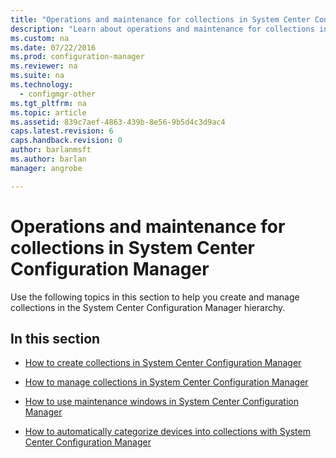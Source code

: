 ```yaml
---
title: "Operations and maintenance for collections in System Center Configuration Manager"
description: "Learn about operations and maintenance for collections in System Center Configuration Manager."
ms.custom: na
ms.date: 07/22/2016
ms.prod: configuration-manager
ms.reviewer: na
ms.suite: na
ms.technology:
  - configmgr-other
ms.tgt_pltfrm: na
ms.topic: article
ms.assetid: 839c7aef-4863-439b-8e56-9b5d4c3d9ac4
caps.latest.revision: 6
caps.handback.revision: 0
author: barlanmsftms.author: barlanmanager: angrobe

---
```

# Operations and maintenance for collections in System Center Configuration Manager
Use the following topics in this section to help you create and manage collections in the System Center Configuration Manager hierarchy.  

## In this section  

-   [How to create collections in System Center Configuration Manager](../../../../core/clients/manage/collections/create-collections.md)  

-   [How to manage collections in System Center Configuration Manager](../../../../core/clients/manage/collections/manage-collections.md)  

-   [How to use maintenance windows in System Center Configuration Manager](../../../../core/clients/manage/collections/use-maintenance-windows.md)  

-   [How to automatically categorize devices into collections with System Center Configuration Manager](../../../../core/clients/manage/collections/automatically-categorize-devices-into-collections.md)
